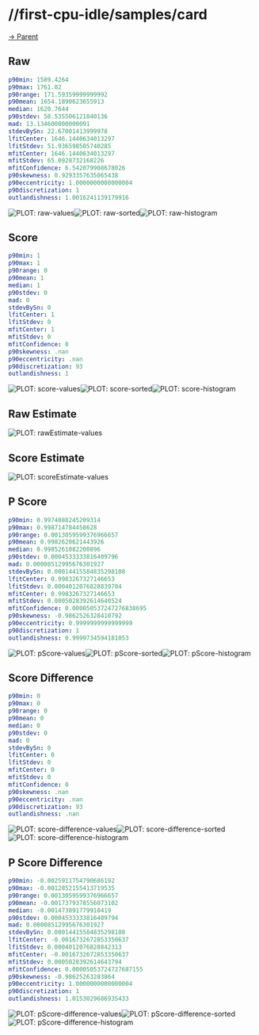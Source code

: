 
# //first-cpu-idle/samples/card

[→ Parent](../..)


## Raw


```yaml
p90min: 1589.4264
p90max: 1761.02
p90range: 171.59359999999992
p90mean: 1654.1890623655913
median: 1620.7644
p90stdev: 58.535506121840136
mad: 13.134600000000091
stdevBySn: 22.67001413999978
lfitCenter: 1646.1440634013297
lfitStdev: 51.936598505740285
mfitCenter: 1646.1440634013297
mfitStdev: 65.0928732168226
mfitConfidence: 6.542079908678026
p90skewness: 0.9293357635065438
p90eccentricity: 1.0000000000000004
p90discretization: 1
outlandishness: 1.0016241139179916

```

![PLOT: raw-values](./raw/values.svg)![PLOT: raw-sorted](./raw/sorted.svg)![PLOT: raw-histogram](./raw/histogram.svg)
## Score


```yaml
p90min: 1
p90max: 1
p90range: 0
p90mean: 1
median: 1
p90stdev: 0
mad: 0
stdevBySn: 0
lfitCenter: 1
lfitStdev: 0
mfitCenter: 1
mfitStdev: 0
mfitConfidence: 0
p90skewness: .nan
p90eccentricity: .nan
p90discretization: 93
outlandishness: 1

```

![PLOT: score-values](./score/values.svg)![PLOT: score-sorted](./score/sorted.svg)![PLOT: score-histogram](./score/histogram.svg)
## Raw Estimate

![PLOT: rawEstimate-values](./rawEstimate/values.svg)
## Score Estimate

![PLOT: scoreEstimate-values](./scoreEstimate/values.svg)
## P Score


```yaml
p90min: 0.9974088245209314
p90max: 0.998714784458628
p90range: 0.0013059599376966657
p90mean: 0.9982620621443926
median: 0.9985261082200896
p90stdev: 0.0004533333816409796
mad: 0.00008512995676301927
stdevBySn: 0.00014415584835298108
lfitCenter: 0.9983267327146653
lfitStdev: 0.0004012076828839704
mfitCenter: 0.9983267327146653
mfitStdev: 0.0005028392614640524
mfitConfidence: 0.000050537247276838695
p90skewness: -0.9862526328410792
p90eccentricity: 0.9999999999999999
p90discretization: 1
outlandishness: 0.9999734594181053

```

![PLOT: pScore-values](./pScore/values.svg)![PLOT: pScore-sorted](./pScore/sorted.svg)![PLOT: pScore-histogram](./pScore/histogram.svg)
## Score Difference


```yaml
p90min: 0
p90max: 0
p90range: 0
p90mean: 0
median: 0
p90stdev: 0
mad: 0
stdevBySn: 0
lfitCenter: 0
lfitStdev: 0
mfitCenter: 0
mfitStdev: 0
mfitConfidence: 0
p90skewness: .nan
p90eccentricity: .nan
p90discretization: 93
outlandishness: .nan

```

![PLOT: score-difference-values](./score-difference/values.svg)![PLOT: score-difference-sorted](./score-difference/sorted.svg)![PLOT: score-difference-histogram](./score-difference/histogram.svg)
## P Score Difference


```yaml
p90min: -0.0025911754790686192
p90max: -0.0012852155413719535
p90range: 0.0013059599376966657
p90mean: -0.0017379378556073102
median: -0.001473891779910419
p90stdev: 0.0004533333816409794
mad: 0.00008512995676301927
stdevBySn: 0.00014415584835298108
lfitCenter: -0.0016732672853350637
lfitStdev: 0.0004012076828842313
mfitCenter: -0.0016732672853350637
mfitStdev: 0.0005028392614643794
mfitConfidence: 0.00005053724727687155
p90skewness: -0.98625263283864
p90eccentricity: 1.0000000000000004
p90discretization: 1
outlandishness: 1.0153029686935433

```

![PLOT: pScore-difference-values](./pScore-difference/values.svg)![PLOT: pScore-difference-sorted](./pScore-difference/sorted.svg)![PLOT: pScore-difference-histogram](./pScore-difference/histogram.svg)